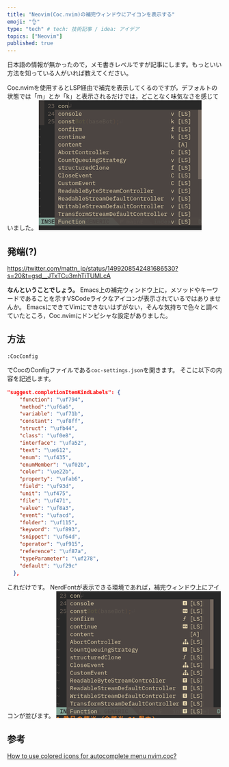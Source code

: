 ```yaml
---
title: "Neovim(Coc.nvim)の補完ウィンドウにアイコンを表示する"
emoji: "👌"
type: "tech" # tech: 技術記事 / idea: アイデア
topics: ["Neovim"]
published: true
---
```


日本語の情報が無かったので，メモ書きレベルですが記事にします。もっといい方法を知っている人がいれば教えてください。

Coc.nvimを使用するとLSP経由で補完を表示してくるのですが，デフォルトの状態では「m」とか「k」と表示されるだけでは，どことなく味気なさを感じていました。
![デフォルトの補完表示](/images/coc_icon/default.png)

## 発端(?)
https://twitter.com/mattn_jp/status/1499208542481686530?s=20&t=gsd__JTxTCu3mhTiTUMLcA

**なんということでしょう。** Emacs上の補完ウィンドウ上に，メソッドやキーワードであることを示すVSCodeライクなアイコンが表示されているではありませんか。
EmacsにできてVimにできないはずがない，そんな気持ちで色々と調べていたところ，Coc.nvimにドンピシャな設定がありました。

## 方法
```
:CocConfig
```
でCocのConfigファイルである`coc-settings.json`を開きます。
そこに以下の内容を記述します。
```json
"suggest.completionItemKindLabels": {
    "function": "\uf794",
    "method":"\uf6a6",
    "variable": "\uf71b",
    "constant": "\uf8ff",
    "struct": "\ufb44",
    "class": "\uf0e8",
    "interface": "\ufa52",
    "text": "\ue612",
    "enum": "\uf435",
    "enumMember": "\uf02b",
    "color": "\ue22b",
    "property": "\ufab6",
    "field": "\uf93d",
    "unit": "\uf475",
    "file": "\uf471",
    "value": "\uf8a3",
    "event": "\ufacd",
    "folder": "\uf115",
    "keyword": "\uf893",
    "snippet": "\uf64d",
    "operator": "\uf915",
    "reference": "\uf87a",
    "typeParameter": "\uf278",
    "default": "\uf29c"
  },
```
これだけです。
NerdFontが表示できる環境であれば，補完ウィンドウ上にアイコンが並びます。
![After](/images/coc_icon/after.png)

## 参考
[How to use colored icons for autocomplete menu nvim.coc?](https://vi.stackexchange.com/questions/28561/how-to-use-colored-icons-for-autocomplete-menu-nvim-coc)
